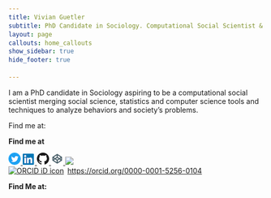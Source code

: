```yaml
---
title: Vivian Guetler
subtitle: PhD Candidate in Sociology. Computational Social Scientist & Data Scientist
layout: page
callouts: home_callouts
show_sidebar: true
hide_footer: true

---
```

I am a PhD candidate in Sociology aspiring to be a computational social scientist merging social science, statistics and computer science tools and techniques to analyze behaviors and society’s problems.



Find me at:

<p><strong>Find me at</strong></p>
<a href="https://twitter.com/Vivfiona">
            <img src="img/Twitter_Social_Icon.png" alt="twitter icon">
        </a>
        <a href="https://www.linkedin.com/in/vivianguetler/">
            <img src="img/In_icon.png" alt="linkedin icon">
        </a>
        <a href="https://github.com/vguetler">
            <img src="img/GitHub_Mark.png" alt="Github icon">
        </a>
        <a href="https://codepen.io/vguetler/">
            <img src="img/Codepen_icon.png" alt="Codepen icon">
        </a>
        <a href="https://scholar.google.com/citations?hl=en&user=0G8LgsYAAAAJ&view_op=list_works&authuser=1&gmla=AJsN-F4inPXhVAoqjhbLADKcJZ0C6FCbSCyDNQ5ARO_g85PmDg8C_cxDhNn2E1yzB8souySN8xp1zALUKyo1FCkYIISa-iQ9vA">
            <img src="https://img.icons8.com/material-sharp/24/000000/google-scholar.png"/>
        </a>
<div itemscope itemtype="https://schema.org/Person"><a itemprop="sameAs" content="https://orcid.org/0000-0001-5256-0104" href="https://orcid.org/0000-0001-5256-0104" target="orcid.widget" rel="me noopener noreferrer" style="vertical-align:top;"><img src="https://orcid.org/sites/default/files/images/orcid_16x16.png" style="width:1em;margin-right:.5em;" alt="ORCID iD icon">https://orcid.org/0000-0001-5256-0104</a></div>


<p><strong>Find Me at:</strong></p>
<div class="buttons {% if include.centered %} is-centered {% endif %}">
    <a class="button is-medium is-facebook"
       onclick="window.open('https://https://github.com/vguetler={{ site.url }}{{ page.url | prepend: site.baseurl }}');">
        <span class="icon"><i class="fab fa-github fa-lg"></i></span>
    </a>
    <a class="button is-medium is-twitter"
       onclick="window.open('https://https://twitter.com/Vivfiona={{ site.url }}{{ page.url | prepend: site.baseurl }}');">
        <span class="icon"><i class="fab fa-twitter fa-lg"></i></span>
    </a>
    <a class="button is-medium is-linkedin"
       onclick="window.open('https://https://www.linkedin.com/in/vivianguetler/={{ site.url }}{{ page.url | prepend: site.baseurl }}&title={{ page.title | url_encode }}&summary=&source=');">
        <span class="icon"><i class="fab fa-linkedin fa-lg"></i></span>
    </a>
    <a class="button is-medium is-reddit"
       onclick="window.open('https://reddit.com/submit?url={{ site.url }}{{ page.url | prepend: site.baseurl }}');">
        <span class="icon"><i class="fab fa-reddit fa-lg"></i></span>
    </a>
</div>